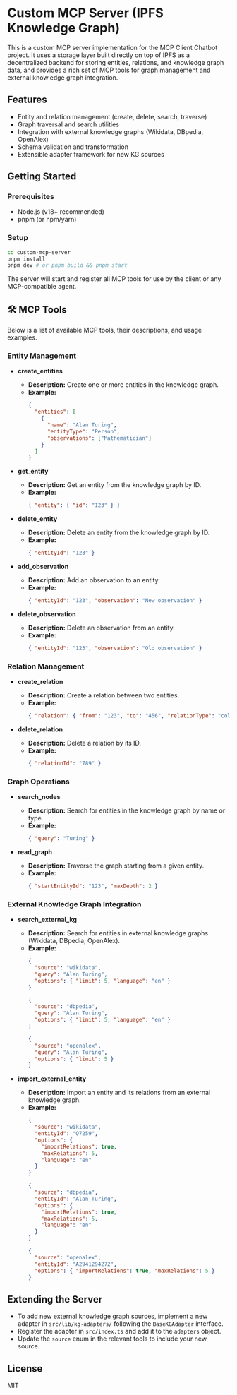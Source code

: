 # Custom MCP Server (IPFS Knowledge Graph)

This is a custom MCP server implementation for the MCP Client Chatbot project. It uses a storage layer built directly on top of IPFS as a decentralized backend for storing entities, relations, and knowledge graph data, and provides a rich set of MCP tools for graph management and external knowledge graph integration.

## Features

- Entity and relation management (create, delete, search, traverse)
- Graph traversal and search utilities
- Integration with external knowledge graphs (Wikidata, DBpedia, OpenAlex)
- Schema validation and transformation
- Extensible adapter framework for new KG sources

## Getting Started

### Prerequisites

- Node.js (v18+ recommended)
- pnpm (or npm/yarn)

### Setup

```bash
cd custom-mcp-server
pnpm install
pnpm dev # or pnpm build && pnpm start
```

The server will start and register all MCP tools for use by the client or any MCP-compatible agent.

## 🛠️ MCP Tools

Below is a list of available MCP tools, their descriptions, and usage examples.

### Entity Management

- **create_entities**

  - **Description:** Create one or more entities in the knowledge graph.
  - **Example:**
    ```json
    {
      "entities": [
        {
          "name": "Alan Turing",
          "entityType": "Person",
          "observations": ["Mathematician"]
        }
      ]
    }
    ```

- **get_entity**

  - **Description:** Get an entity from the knowledge graph by ID.
  - **Example:**
    ```json
    { "entity": { "id": "123" } }
    ```

- **delete_entity**

  - **Description:** Delete an entity from the knowledge graph by ID.
  - **Example:**
    ```json
    { "entityId": "123" }
    ```

- **add_observation**

  - **Description:** Add an observation to an entity.
  - **Example:**
    ```json
    { "entityId": "123", "observation": "New observation" }
    ```

- **delete_observation**
  - **Description:** Delete an observation from an entity.
  - **Example:**
    ```json
    { "entityId": "123", "observation": "Old observation" }
    ```

### Relation Management

- **create_relation**

  - **Description:** Create a relation between two entities.
  - **Example:**
    ```json
    { "relation": { "from": "123", "to": "456", "relationType": "colleague" } }
    ```

- **delete_relation**
  - **Description:** Delete a relation by its ID.
  - **Example:**
    ```json
    { "relationId": "789" }
    ```

### Graph Operations

- **search_nodes**

  - **Description:** Search for entities in the knowledge graph by name or type.
  - **Example:**
    ```json
    { "query": "Turing" }
    ```

- **read_graph**
  - **Description:** Traverse the graph starting from a given entity.
  - **Example:**
    ```json
    { "startEntityId": "123", "maxDepth": 2 }
    ```

### External Knowledge Graph Integration

- **search_external_kg**

  - **Description:** Search for entities in external knowledge graphs (Wikidata, DBpedia, OpenAlex).
  - **Example:**
    ```json
    {
      "source": "wikidata",
      "query": "Alan Turing",
      "options": { "limit": 5, "language": "en" }
    }
    ```
    ```json
    {
      "source": "dbpedia",
      "query": "Alan Turing",
      "options": { "limit": 5, "language": "en" }
    }
    ```
    ```json
    {
      "source": "openalex",
      "query": "Alan Turing",
      "options": { "limit": 5 }
    }
    ```

- **import_external_entity**
  - **Description:** Import an entity and its relations from an external knowledge graph.
  - **Example:**
    ```json
    {
      "source": "wikidata",
      "entityId": "Q7259",
      "options": {
        "importRelations": true,
        "maxRelations": 5,
        "language": "en"
      }
    }
    ```
    ```json
    {
      "source": "dbpedia",
      "entityId": "Alan_Turing",
      "options": {
        "importRelations": true,
        "maxRelations": 5,
        "language": "en"
      }
    }
    ```
    ```json
    {
      "source": "openalex",
      "entityId": "A2941294272",
      "options": { "importRelations": true, "maxRelations": 5 }
    }
    ```

## Extending the Server

- To add new external knowledge graph sources, implement a new adapter in `src/lib/kg-adapters/` following the `BaseKGAdapter` interface.
- Register the adapter in `src/index.ts` and add it to the `adapters` object.
- Update the `source` enum in the relevant tools to include your new source.

## License

MIT
